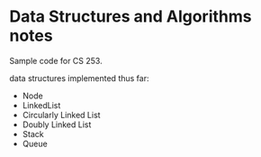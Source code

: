 # Data Structures and Algorithms notes

Sample code for CS 253.

data structures implemented thus far:

* Node
* LinkedList
* Circularly Linked List
* Doubly Linked List
* Stack
* Queue
